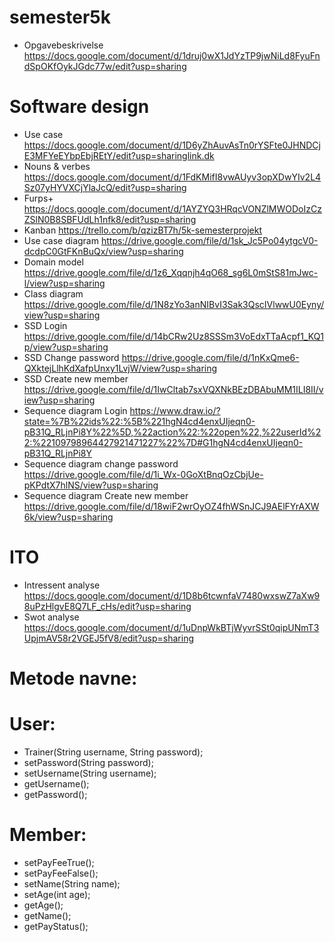 # semester5k
- Opgavebeskrivelse
https://docs.google.com/document/d/1druj0wX1JdYzTP9jwNiLd8FyuFndSpOKfOykJGdc77w/edit?usp=sharing
# Software design
- Use case
https://docs.google.com/document/d/1D6yZhAuvAsTn0rYSFte0JHNDCjE3MFYeEYbpEbjREtY/edit?usp=sharinglink.dk
- Nouns & verbes
https://docs.google.com/document/d/1FdKMifI8vwAUyv3opXDwYIv2L4Sz07yHYVXCjYlaJcQ/edit?usp=sharing
- Furps+
https://docs.google.com/document/d/1AYZYQ3HRqcVONZlMWODoIzCzZSlN0B8SBFUdLh1nfk8/edit?usp=sharing
- Kanban
https://trello.com/b/qzizBT7h/5k-semesterprojekt
- Use case diagram
https://drive.google.com/file/d/1sk_Jc5Po04ytgcV0-dcdpC0GtFKnBuQx/view?usp=sharing
- Domain model
https://drive.google.com/file/d/1z6_Xqqnjh4qO68_sg6L0mStS81mJwc-l/view?usp=sharing
- Class diagram
https://drive.google.com/file/d/1N8zYo3anNIBvI3Sak3QscIVlwwU0Eyny/view?usp=sharing
- SSD Login
https://drive.google.com/file/d/14bCRw2Uz8SSSm3VoEdxTTaAcpf1_KQ1p/view?usp=sharing
 - SSD Change password
 https://drive.google.com/file/d/1nKxQme6-QXktejLlhKdXafpUnxy1LvjW/view?usp=sharing
 - SSD Create new member
 https://drive.google.com/file/d/1IwCltab7sxVQXNkBEzDBAbuMM1ILI8II/view?usp=sharing
- Sequence diagram Login
https://www.draw.io/?state=%7B%22ids%22:%5B%221hgN4cd4enxUIjeqn0-pB31Q_RLjnPi8Y%22%5D,%22action%22:%22open%22,%22userId%22:%22109798964427921471227%22%7D#G1hgN4cd4enxUIjeqn0-pB31Q_RLjnPi8Y
- Sequence diagram change password
https://drive.google.com/file/d/1i_Wx-0GoXtBnqOzCbjUe-pKPdtX7hlNS/view?usp=sharing
- Sequence diagram Create new member
https://drive.google.com/file/d/18wiF2wrOyOZ4fhWSnJCJ9AElFYrAXW6k/view?usp=sharing

# ITO
- Intressent analyse
https://docs.google.com/document/d/1D8b6tcwnfaV7480wxswZ7aXw98uPzHlgvE8Q7LF_cHs/edit?usp=sharing
- Swot analyse
https://docs.google.com/document/d/1uDnpWkBTjWyvrSSt0qipUNmT3UpjmAV58r2VGEJ5fV8/edit?usp=sharing
# Metode navne:
# User:
- Trainer(String username, String password);
- setPassword(String password);
- setUsername(String username);
- getUsername();
- getPassword();
# Member:
- setPayFeeTrue();
- setPayFeeFalse();
- setName(String name);
- setAge(int age);
- getAge();
- getName();
- getPayStatus();
